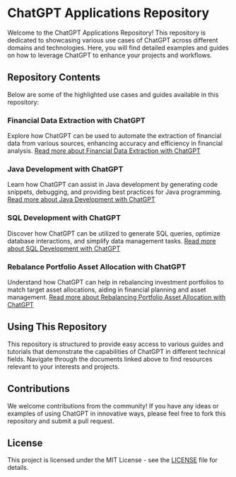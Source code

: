 # ChatGPT Applications Repository

Welcome to the ChatGPT Applications Repository! This repository is dedicated to showcasing various use cases of ChatGPT across different domains and technologies. Here, you will find detailed examples and guides on how to leverage ChatGPT to enhance your projects and workflows.

## Repository Contents

Below are some of the highlighted use cases and guides available in this repository:

### Financial Data Extraction with ChatGPT
Explore how ChatGPT can be used to automate the extraction of financial data from various sources, enhancing accuracy and efficiency in financial analysis.
[Read more about Financial Data Extraction with ChatGPT](Financial_data_extraction_with_ChatGPT.md)

### Java Development with ChatGPT
Learn how ChatGPT can assist in Java development by generating code snippets, debugging, and providing best practices for Java programming.
[Read more about Java Development with ChatGPT](Java_development_with_ChatGPT.md)

### SQL Development with ChatGPT
Discover how ChatGPT can be utilized to generate SQL queries, optimize database interactions, and simplify data management tasks.
[Read more about SQL Development with ChatGPT](SQL_development_with_ChatGPT.md)

### Rebalance Portfolio Asset Allocation with ChatGPT
Understand how ChatGPT can help in rebalancing investment portfolios to match target asset allocations, aiding in financial planning and asset management.
[Read more about Rebalancing Portfolio Asset Allocation with ChatGPT](Rebalance_Portfolio_Asset_Allocation_with_ChatGPT.md)

## Using This Repository

This repository is structured to provide easy access to various guides and tutorials that demonstrate the capabilities of ChatGPT in different technical fields. Navigate through the documents linked above to find resources relevant to your interests and projects.

## Contributions

We welcome contributions from the community! If you have any ideas or examples of using ChatGPT in innovative ways, please feel free to fork this repository and submit a pull request.

## License

This project is licensed under the MIT License - see the [LICENSE](LICENSE.md) file for details.
